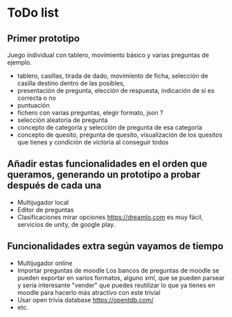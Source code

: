 
# ToDo list


## Primer prototipo
Juego individual con tablero, movimiento básico y varias preguntas de ejemplo.
- tablero, casillas, tirada de dado, movimiento de ficha, selección de casilla destino dentro de las posibles,
- presentación de pregunta, elección de respuesta, indicación de si es correcta o no
- puntuación
- fichero con varias preguntas, elegir formato, json ?
- selección aleatoria de pregunta
- concepto de categoría y selección de pregunta de esa categoría
- concepto de quesito, pregunta de quesito, visualización de los quesitos que tienes y condición de victoria al conseguir todos


## Añadir estas funcionalidades en el orden que queramos, generando un prototipo a probar después de cada una
- Multijugador local
- Editor de preguntas
- Clasificaciones
mirar opciones https://dreamlo.com es muy fácil, servicios de unity, de google play.


## Funcionalidades extra según vayamos de tiempo
- Multijugador online
- Importar preguntas de moodle
Los bancos de preguntas de moodle se pueden exportar en varios formatos, alguno xml, que se pueden parsear y sería interesante "vender" que puedes reutilizar lo que ya tienes en moodle para hacerlo más atractivo con este trivial
- Usar open trivia database https://opentdb.com/
- etc.